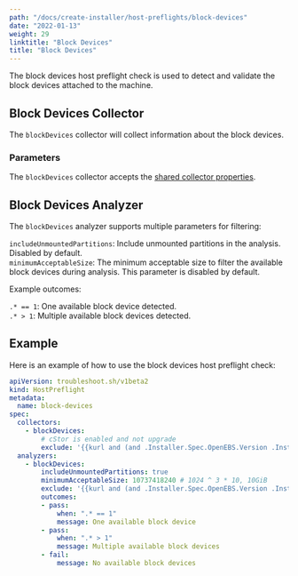 ```yaml
---
path: "/docs/create-installer/host-preflights/block-devices"
date: "2022-01-13"
weight: 29
linktitle: "Block Devices"
title: "Block Devices"
---
```

 
The block devices host preflight check is used to detect and validate the block devices attached to the machine.

## Block Devices Collector

The `blockDevices` collector will collect information about the block devices.

### Parameters

The `blockDevices` collector accepts the [shared collector properties](https://troubleshoot.sh/docs/collect/collectors/#shared-properties).

## Block Devices Analyzer

The `blockDevices` analyzer supports multiple parameters for filtering:

`includeUnmountedPartitions`: Include unmounted partitions in the analysis. Disabled by default.<br/>
`minimumAcceptableSize`: The minimum acceptable size to filter the available block devices during analysis. This parameter is disabled by default.

Example outcomes:

`.* == 1`: One available block device detected.<br/>
`.* > 1`: Multiple available block devices detected.

## Example

Here is an example of how to use the block devices host preflight check:

```yaml
apiVersion: troubleshoot.sh/v1beta2
kind: HostPreflight
metadata:
  name: block-devices
spec:
  collectors:
    - blockDevices:
        # cStor is enabled and not upgrade
        exclude: '{{kurl and (and .Installer.Spec.OpenEBS.Version .Installer.Spec.OpenEBS.IsCstorEnabled) (not .IsUpgrade) | not }}'
  analyzers:
    - blockDevices:
        includeUnmountedPartitions: true
        minimumAcceptableSize: 10737418240 # 1024 ^ 3 * 10, 10GiB
        exclude: '{{kurl and (and .Installer.Spec.OpenEBS.Version .Installer.Spec.OpenEBS.IsCstorEnabled) (not .IsUpgrade) | not }}'
        outcomes:
        - pass:
            when: ".* == 1"
            message: One available block device
        - pass:
            when: ".* > 1"
            message: Multiple available block devices
        - fail:
            message: No available block devices
```
